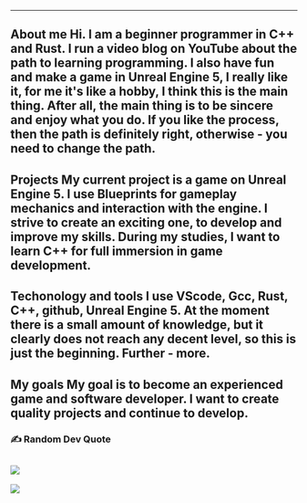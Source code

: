 
---
**About me**
Hi. I am a beginner programmer in C++ and Rust.
I run a video blog on YouTube about the path to learning programming.
I also have fun and make a game in Unreal Engine 5, I really like it, for me it's like a hobby, I think this is the main thing. After all, the main thing is to be sincere and enjoy what you do. If you like the process, then the path is definitely right, otherwise - you need to change the path.
---
**Projects**
My current project is a game on Unreal Engine 5. I use Blueprints for gameplay mechanics and interaction with the engine. I strive to create an exciting one, to develop and improve my skills. During my studies, I want to learn C++ for full immersion in game development.
---
**Techonology and tools**
I use VScode, Gcc, Rust, C++, github, Unreal Engine 5.  At the moment there is a small amount of knowledge, but it clearly does not reach any decent level, so this is just the beginning. Further - more.
---
**My goals**
My goal is to become an experienced game and software developer. I want to create quality projects and continue to develop.
---

### ✍️ Random Dev Quote
![](https://quotes-github-readme.vercel.app/api?type=horizontal&theme=radical)
---
[![](https://visitcount.itsvg.in/api?id=flexebat&icon=2&color=0)](https://visitcount.itsvg.in)

<!-- Proudly created with GPRM ( https://gprm.itsvg.in ) -->
